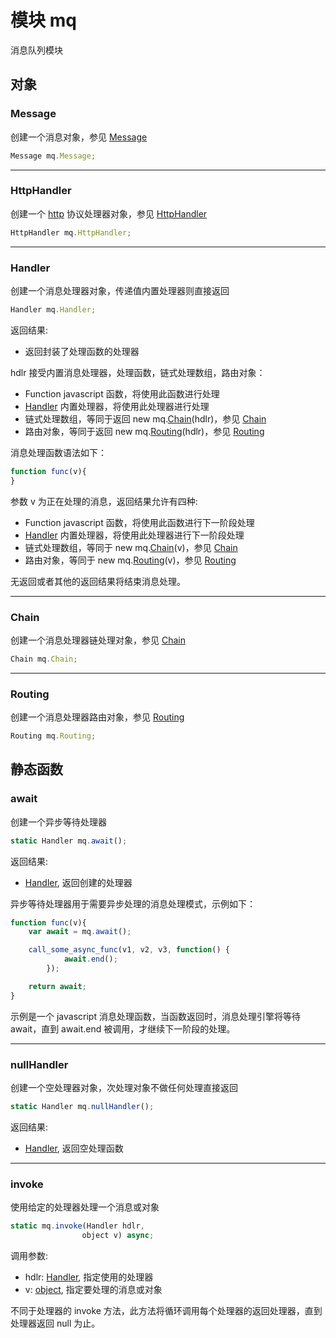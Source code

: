 # 模块 mq
消息队列模块

## 对象
        
### Message
创建一个消息对象，参见 [Message](../../object/ifs/Message.md)
```JavaScript
Message mq.Message;
```

--------------------------
### HttpHandler
创建一个 [http](http.md) 协议处理器对象，参见 [HttpHandler](../../object/ifs/HttpHandler.md)
```JavaScript
HttpHandler mq.HttpHandler;
```

--------------------------
### Handler
创建一个消息处理器对象，传递值内置处理器则直接返回
```JavaScript
Handler mq.Handler;
```

返回结果:
* 返回封装了处理函数的处理器

hdlr 接受内置消息处理器，处理函数，链式处理数组，路由对象：
- Function javascript 函数，将使用此函数进行处理
- [Handler](../../object/ifs/Handler.md) 内置处理器，将使用此处理器进行处理
- 链式处理数组，等同于返回 new mq.[Chain](../../object/ifs/Chain.md)(hdlr)，参见 [Chain](../../object/ifs/Chain.md)
- 路由对象，等同于返回 new mq.[Routing](../../object/ifs/Routing.md)(hdlr)，参见 [Routing](../../object/ifs/Routing.md)

消息处理函数语法如下：
```JavaScript
function func(v){
}
```
参数 v 为正在处理的消息，返回结果允许有四种:
- Function javascript 函数，将使用此函数进行下一阶段处理
- [Handler](../../object/ifs/Handler.md) 内置处理器，将使用此处理器进行下一阶段处理
- 链式处理数组，等同于 new mq.[Chain](../../object/ifs/Chain.md)(v)，参见 [Chain](../../object/ifs/Chain.md)
- 路由对象，等同于 new mq.[Routing](../../object/ifs/Routing.md)(v)，参见 [Routing](../../object/ifs/Routing.md)

无返回或者其他的返回结果将结束消息处理。

--------------------------
### Chain
创建一个消息处理器链处理对象，参见 [Chain](../../object/ifs/Chain.md)
```JavaScript
Chain mq.Chain;
```

--------------------------
### Routing
创建一个消息处理器路由对象，参见 [Routing](../../object/ifs/Routing.md)
```JavaScript
Routing mq.Routing;
```

## 静态函数
        
### await
创建一个异步等待处理器
```JavaScript
static Handler mq.await();
```

返回结果:
* [Handler](../../object/ifs/Handler.md), 返回创建的处理器

异步等待处理器用于需要异步处理的消息处理模式，示例如下：
```JavaScript
function func(v){
    var await = mq.await();

    call_some_async_func(v1, v2, v3, function() {
            await.end();
        });

    return await;
}
```
示例是一个 javascript 消息处理函数，当函数返回时，消息处理引擎将等待 await，直到 await.end 被调用，才继续下一阶段的处理。

--------------------------
### nullHandler
创建一个空处理器对象，次处理对象不做任何处理直接返回
```JavaScript
static Handler mq.nullHandler();
```

返回结果:
* [Handler](../../object/ifs/Handler.md), 返回空处理函数

--------------------------
### invoke
使用给定的处理器处理一个消息或对象
```JavaScript
static mq.invoke(Handler hdlr,
                object v) async;
```

调用参数:
* hdlr: [Handler](../../object/ifs/Handler.md), 指定使用的处理器
* v: [object](../../object/ifs/object.md), 指定要处理的消息或对象

不同于处理器的 invoke 方法，此方法将循环调用每个处理器的返回处理器，直到处理器返回 null 为止。

